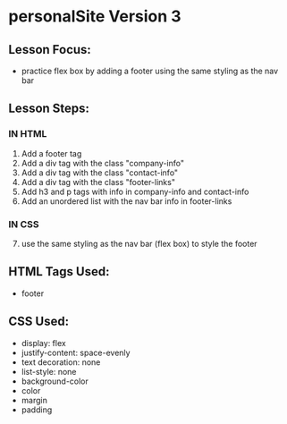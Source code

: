 # personalSite Version 3

## Lesson Focus:
- practice flex box by adding a footer using the same styling as the nav bar

## Lesson Steps:
### IN HTML
1. Add a footer tag
2. Add a div tag with the class "company-info"
3. Add a div tag with the class "contact-info"
4. Add a div tag with the class "footer-links"
5. Add h3 and p tags with info in company-info and contact-info
6. Add an unordered list with the nav bar info in footer-links
### IN CSS
7. use the same styling as the nav bar (flex box) to style the footer

## HTML Tags Used:
- footer

## CSS Used:
- display: flex
- justify-content: space-evenly
- text decoration: none
- list-style: none
- background-color
- color
- margin
- padding
